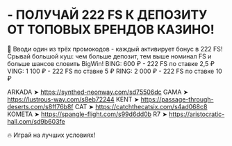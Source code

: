 # - ПОЛУЧАЙ 222 FS К ДЕПОЗИТУ ОТ ТОПОВЫХ БРЕНДОВ КАЗИНО!

🤑 Вводи один из трёх промокодов - каждый активирует бонус в 222 FS!
Срывай большой куш: чем больше депозит, тем выше номинал FS и больше шансов словить BigWin!
BING: 600 ₽ - 222 FS по ставке 2,5 ₽ 
VING: 1 100 ₽ - 222 FS по ставке 5 ₽ 
RING:  2 000 ₽ -  222 FS по ставке 10 ₽ 

ARKADA ➤ https://synthed-neonway.com/sd75506dc
 GAMA ➤ https://lustrous-way.com/s8eb72244
 KENT ➤ https://passage-through-deserts.com/s8ff76b8f
 CAT ➤ https://catchthecatsix.com/s4ad068c8
 KOMETA ➤ https://spangle-flight.com/s99d6dd0b
 R7 ➤ https://aristocratic-hall.com/sd9b603fe
 
🔥 Играй на лучших условиях! 


